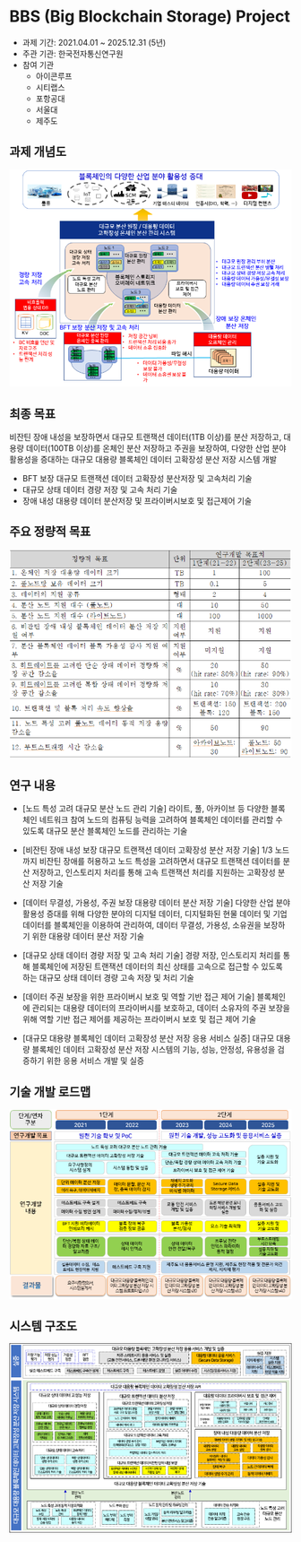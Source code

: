 # BBS (Big Blockchain Storage) Project
* 과제 기간: 2021.04.01 ~ 2025.12.31 (5년)
* 주관 기관: 한국전자통신연구원
* 참여 기관
  - 아이콘루프
  - 시티랩스
  - 포항공대
  - 서울대
  - 제주도
  
## 과제 개념도
![bbs-project-concept](./bbs_concept.png) <br>


## 최종 목표
비잔틴 장애 내성을 보장하면서 대규모 트랜잭션 데이터(1TB 이상)를 분산 저장하고, 대용량 데이터(100TB 이상)를 온체인 분산 저장하고 주권을 보장하여, 다양한 산업 분야 활용성을 증대하는 대규모 대용량 블록체인 데이터 고확장성 분산 저장 시스템 개발
* BFT 보장 대규모 트랜잭션 데이터 고확장성 분산저장 및 고속처리 기술
* 대규모 상태 데이터 경량 저장 및 고속 처리 기술
* 장애 내성 대용량 데이터 분산저장 및 프라이버시보호 및 접근제어 기술

## 주요 정량적 목표
![bbs-project-goal](./bbs_goal.png)

## 연구 내용
* [노드 특성 고려 대규모 분산 노드 관리 기술] 라이트, 풀, 아카이브 등 다양한 블록체인 네트워크 참여 노드의 컴퓨팅 능력을 고려하여 블록체인 데이터를 관리할 수 있도록 대규모 분산 블록체인 노드를 관리하는 기술 

* [비잔틴 장애 내성 보장 대규모 트랜잭션 데이터 고확장성 분산 저장 기술] 1/3 노드까지 비잔틴 장애를 허용하고 노드 특성을 고려하면서 대규모 트랜잭션 데이터를 분산 저장하고, 인스토리지 처리를 통해 고속 트랜잭션 처리를 지원하는 고확장성 분산 저장 기술

* [데이터 무결성, 가용성, 주권 보장 대용량 데이터 분산 저장 기술] 다양한 산업 분야 활용성 증대를 위해 다양한 분야의 디지털 데이터, 디지털화된 현물 데이터 및 기업 데이터를 블록체인을 이용하여 관리하여, 데이터 무결성, 가용성, 소유권을 보장하기 위한 대용량 데이터 분산 저장 기술

* [대규모 상태 데이터 경량 저장 및 고속 처리 기술] 경량 저장, 인스토리지 처리를 통해 블록체인에 저장된 트랜잭션 데이터의 최신 상태를 고속으로 접근할 수 있도록 하는 대규모 상태 데이터 경량 고속 저장 및 처리 기술

* [데이터 주권 보장을 위한 프라이버시 보호 및 역할 기반 접근 제어 기술] 블록체인에 관리되는 대용량 데이터의 프라이버시를 보호하고, 데이터 소유자의 주권 보장을 위해 역할 기반 접근 제어를 제공하는 프라이버시 보호 및 접근 제어 기술

* [대규모 대용량 블록체인 데이터 고확장성 분산 저장 응용 서비스 실증] 대규모 대용량 블록체인 데이터 고확장성 분산 저장 시스템의 기능, 성능, 안정성, 유용성을 검증하기 위한 응용 서비스 개발 및 실증

## 기술 개발 로드맵
![bbs-project-roadmap](./bbs_roadmap.png)

## 시스템 구조도
![bbs-project-system-structure](./bbs_system_structure.png)
